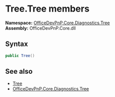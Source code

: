 # Tree.Tree members 
  

**Namespace:** [OfficeDevPnP.Core.Diagnostics.Tree](OfficeDevPnP.Core.Diagnostics.Tree.md)  
**Assembly:** OfficeDevPnP.Core.dll  
## Syntax
```C#
public Tree()
```
## See also
- [Tree](OfficeDevPnP.Core.Diagnostics.Tree.Tree.md)
- [OfficeDevPnP.Core.Diagnostics.Tree](OfficeDevPnP.Core.Diagnostics.Tree.md)
